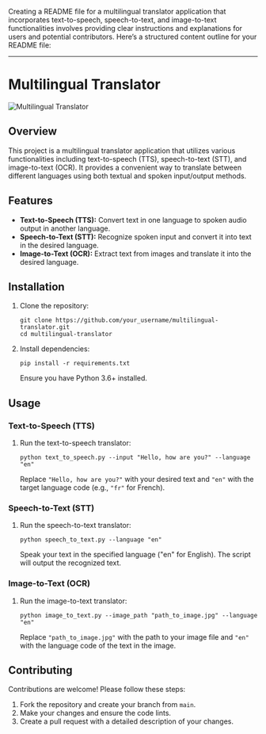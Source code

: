 Creating a README file for a multilingual translator application that incorporates text-to-speech, speech-to-text, and image-to-text functionalities involves providing clear instructions and explanations for users and potential contributors. Here’s a structured content outline for your README file:

---

# Multilingual Translator

![Multilingual Translator](translator_logo.png)

## Overview

This project is a multilingual translator application that utilizes various functionalities including text-to-speech (TTS), speech-to-text (STT), and image-to-text (OCR). It provides a convenient way to translate between different languages using both textual and spoken input/output methods.

## Features

- **Text-to-Speech (TTS):** Convert text in one language to spoken audio output in another language.
- **Speech-to-Text (STT):** Recognize spoken input and convert it into text in the desired language.
- **Image-to-Text (OCR):** Extract text from images and translate it into the desired language.

## Installation

1. Clone the repository:
   ```
   git clone https://github.com/your_username/multilingual-translator.git
   cd multilingual-translator
   ```

2. Install dependencies:
   ```
   pip install -r requirements.txt
   ```
   Ensure you have Python 3.6+ installed.

## Usage

### Text-to-Speech (TTS)

1. Run the text-to-speech translator:
   ```
   python text_to_speech.py --input "Hello, how are you?" --language "en"
   ```
   Replace `"Hello, how are you?"` with your desired text and `"en"` with the target language code (e.g., `"fr"` for French).

### Speech-to-Text (STT)

1. Run the speech-to-text translator:
   ```
   python speech_to_text.py --language "en"
   ```
   Speak your text in the specified language ("en" for English). The script will output the recognized text.

### Image-to-Text (OCR)

1. Run the image-to-text translator:
   ```
   python image_to_text.py --image_path "path_to_image.jpg" --language "en"
   ```
   Replace `"path_to_image.jpg"` with the path to your image file and `"en"` with the language code of the text in the image.

## Contributing

Contributions are welcome! Please follow these steps:

1. Fork the repository and create your branch from `main`.
2. Make your changes and ensure the code lints.
3. Create a pull request with a detailed description of your changes.

